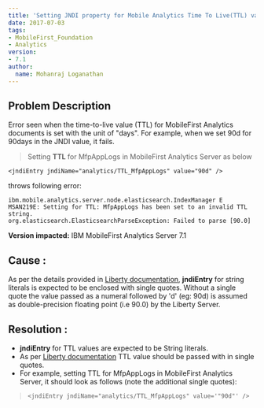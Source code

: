 ```yaml
---
title: 'Setting JNDI property for Mobile Analytics Time To Live(TTL) value as days in Liberty Profile'
date: 2017-07-03
tags:
- MobileFirst_Foundation
- Analytics
version:
- 7.1
author:
  name: Mohanraj Loganathan
---
```

## Problem Description
Error seen when the time-to-live value (TTL) for MobileFirst Analytics documents is set with the unit of "days".
For example, when we set 90d for 90days in the JNDI value, it fails.

> Setting **TTL** for MfpAppLogs in MobileFirst Analytics Server as below
>
```<jndiEntry jndiName="analytics/TTL_MfpAppLogs" value="90d" />```
>
throws following error:
>
```
ibm.mobile.analytics.server.node.elasticsearch.IndexManager E MSAN219E: Setting for TTL: MfpAppLogs has been set to an invalid TTL string.
org.elasticsearch.ElasticsearchParseException: Failed to parse [90.0]
```

**Version impacted:** IBM MobileFirst Analytics Server 7.1

## Cause :
As per the details provided in [Liberty documentation](https://www.ibm.com/support/knowledgecenter/en/SSD28V_8.5.5/com.ibm.websphere.wlp.core.doc/ae/twlp_dep_jndi.html), **jndiEntry** for string literals is expected to be enclosed with single quotes. Without a single quote the value passed as a numeral followed by 'd' (eg: 90d) is assumed as double-precision floating point (i.e 90.0) by the Liberty Server.

## Resolution :
* **jndiEntry** for TTL values are expected to be String literals.
* As per [Liberty documentation](https://www.ibm.com/support/knowledgecenter/en/SSD28V_8.5.5/com.ibm.websphere.wlp.core.doc/ae/twlp_dep_jndi.html) TTL value should be passed with in single quotes.
* For example, setting TTL for MfpAppLogs in MobileFirst Analytics Server, it should look as follows (note the additional single quotes):

>```<jndiEntry jndiName="analytics/TTL_MfpAppLogs" value='"90d"' />```
